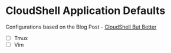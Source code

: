 # CloudShell Application Defaults

Configurations based on the Blog Post - [CloudShell But Better](https://medium.com/@askrichardrose/cloudshell-but-better-e3f759b999cd)

- [ ] Tmux
- [ ] Vim
